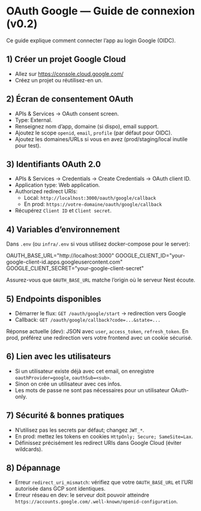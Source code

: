 # OAuth Google — Guide de connexion (v0.2)

Ce guide explique comment connecter l’app au login Google (OIDC).

## 1) Créer un projet Google Cloud
- Allez sur https://console.cloud.google.com/
- Créez un projet ou réutilisez-en un.

## 2) Écran de consentement OAuth
- APIs & Services → OAuth consent screen.
- Type: External.
- Renseignez nom d’app, domaine (si dispo), email support.
- Ajoutez le scope `openid`, `email`, `profile` (par défaut pour OIDC).
- Ajoutez les domaines/URLs si vous en avez (prod/staging/local inutile pour test).

## 3) Identifiants OAuth 2.0
- APIs & Services → Credentials → Create Credentials → OAuth client ID.
- Application type: Web application.
- Authorized redirect URIs:
  - Local: `http://localhost:3000/oauth/google/callback`
  - En prod: `https://votre-domaine/oauth/google/callback`
- Récupérez `Client ID` et `Client secret`.

## 4) Variables d’environnement
Dans `.env` (ou `infra/.env` si vous utilisez docker-compose pour le server):

OAUTH_BASE_URL="http://localhost:3000"
GOOGLE_CLIENT_ID="your-google-client-id.apps.googleusercontent.com"
GOOGLE_CLIENT_SECRET="your-google-client-secret"

Assurez-vous que `OAUTH_BASE_URL` matche l’origin où le serveur Nest écoute.

## 5) Endpoints disponibles
- Démarrer le flux: `GET /oauth/google/start` → redirection vers Google
- Callback: `GET /oauth/google/callback?code=...&state=...`

Réponse actuelle (dev): JSON avec `user`, `access_token`, `refresh_token`. En prod, préférez une redirection vers votre frontend avec un cookie sécurisé.

## 6) Lien avec les utilisateurs
- Si un utilisateur existe déjà avec cet email, on enregistre `oauthProvider=google`, `oauthSub=<sub>`.
- Sinon on crée un utilisateur avec ces infos.
- Les mots de passe ne sont pas nécessaires pour un utilisateur OAuth-only.

## 7) Sécurité & bonnes pratiques
- N’utilisez pas les secrets par défaut; changez `JWT_*`.
- En prod: mettez les tokens en cookies `HttpOnly; Secure; SameSite=Lax`.
- Définissez précisément les redirect URIs dans Google Cloud (éviter wildcards).

## 8) Dépannage
- Erreur `redirect_uri_mismatch`: vérifiez que votre `OAUTH_BASE_URL` et l’URI autorisée dans GCP sont identiques.
- Erreur réseau en dev: le serveur doit pouvoir atteindre `https://accounts.google.com/.well-known/openid-configuration`.

